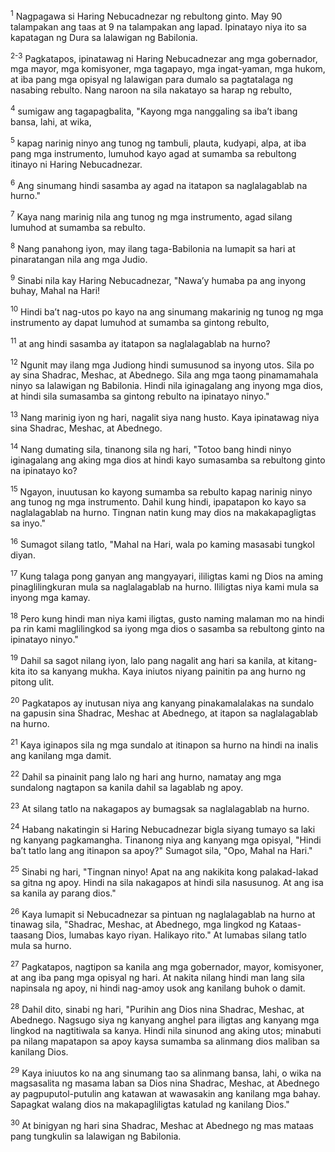 <sup>1</sup>
Nagpagawa si Haring Nebucadnezar ng rebultong ginto. May 90 talampakan ang taas at 9 na talampakan ang lapad. Ipinatayo niya ito sa kapatagan ng Dura sa lalawigan ng Babilonia.

<sup>2-3</sup>
Pagkatapos, ipinatawag ni Haring Nebucadnezar ang mga gobernador, mga mayor, mga komisyoner, mga tagapayo, mga ingat-yaman, mga hukom, at iba pang mga opisyal ng lalawigan para dumalo sa pagtatalaga ng nasabing rebulto. Nang naroon na sila nakatayo sa harap ng rebulto, 

<sup>4</sup>
sumigaw ang tagapagbalita, "Kayong mga nanggaling sa ibaʼt ibang bansa, lahi, at wika, 

<sup>5</sup>
kapag narinig ninyo ang tunog ng tambuli, plauta, kudyapi, alpa, at iba pang mga instrumento, lumuhod kayo agad at sumamba sa rebultong itinayo ni Haring Nebucadnezar. 

<sup>6</sup>
Ang sinumang hindi sasamba ay agad na itatapon sa naglalagablab na hurno." 

<sup>7</sup>
Kaya nang marinig nila ang tunog ng mga instrumento, agad silang lumuhod at sumamba sa rebulto. 

<sup>8</sup>
Nang panahong iyon, may ilang taga-Babilonia na lumapit sa hari at pinaratangan nila ang mga Judio. 

<sup>9</sup>
Sinabi nila kay Haring Nebucadnezar, "Nawaʼy humaba pa ang inyong buhay, Mahal na Hari! 

<sup>10</sup>
Hindi baʼt nag-utos po kayo na ang sinumang makarinig ng tunog ng mga instrumento ay dapat lumuhod at sumamba sa gintong rebulto, 

<sup>11</sup>
at ang hindi sasamba ay itatapon sa naglalagablab na hurno? 

<sup>12</sup>
Ngunit may ilang mga Judiong hindi sumusunod sa inyong utos. Sila po ay sina Shadrac, Meshac, at Abednego. Sila ang mga taong pinamamahala ninyo sa lalawigan ng Babilonia. Hindi nila iginagalang ang inyong mga dios, at hindi sila sumasamba sa gintong rebulto na ipinatayo ninyo." 

<sup>13</sup>
Nang marinig iyon ng hari, nagalit siya nang husto. Kaya ipinatawag niya sina Shadrac, Meshac, at Abednego. 

<sup>14</sup>
Nang dumating sila, tinanong sila ng hari, "Totoo bang hindi ninyo iginagalang ang aking mga dios at hindi kayo sumasamba sa rebultong ginto na ipinatayo ko? 

<sup>15</sup>
Ngayon, inuutusan ko kayong sumamba sa rebulto kapag narinig ninyo ang tunog ng mga instrumento. Dahil kung hindi, ipapatapon ko kayo sa naglalagablab na hurno. Tingnan natin kung may dios na makakapagligtas sa inyo." 

<sup>16</sup>
Sumagot silang tatlo, "Mahal na Hari, wala po kaming masasabi tungkol diyan. 

<sup>17</sup>
Kung talaga pong ganyan ang mangyayari, ililigtas kami ng Dios na aming pinaglilingkuran mula sa naglalagablab na hurno. Ililigtas niya kami mula sa inyong mga kamay. 

<sup>18</sup>
Pero kung hindi man niya kami iligtas, gusto naming malaman mo na hindi pa rin kami maglilingkod sa iyong mga dios o sasamba sa rebultong ginto na ipinatayo ninyo." 

<sup>19</sup>
Dahil sa sagot nilang iyon, lalo pang nagalit ang hari sa kanila, at kitang-kita ito sa kanyang mukha. Kaya iniutos niyang painitin pa ang hurno ng pitong ulit. 

<sup>20</sup>
Pagkatapos ay inutusan niya ang kanyang pinakamalalakas na sundalo na gapusin sina Shadrac, Meshac at Abednego, at itapon sa naglalagablab na hurno. 

<sup>21</sup>
Kaya iginapos sila ng mga sundalo at itinapon sa hurno na hindi na inalis ang kanilang mga damit. 

<sup>22</sup>
Dahil sa pinainit pang lalo ng hari ang hurno, namatay ang mga sundalong nagtapon sa kanila dahil sa lagablab ng apoy. 

<sup>23</sup>
At silang tatlo na nakagapos ay bumagsak sa naglalagablab na hurno. 

<sup>24</sup>
Habang nakatingin si Haring Nebucadnezar bigla siyang tumayo sa laki ng kanyang pagkamangha. Tinanong niya ang kanyang mga opisyal, "Hindi baʼt tatlo lang ang itinapon sa apoy?" Sumagot sila, "Opo, Mahal na Hari." 

<sup>25</sup>
Sinabi ng hari, "Tingnan ninyo! Apat na ang nakikita kong palakad-lakad sa gitna ng apoy. Hindi na sila nakagapos at hindi sila nasusunog. At ang isa sa kanila ay parang dios." 

<sup>26</sup>
Kaya lumapit si Nebucadnezar sa pintuan ng naglalagablab na hurno at tinawag sila, "Shadrac, Meshac, at Abednego, mga lingkod ng Kataas-taasang Dios, lumabas kayo riyan. Halikayo rito." At lumabas silang tatlo mula sa hurno. 

<sup>27</sup>
Pagkatapos, nagtipon sa kanila ang mga gobernador, mayor, komisyoner, at ang iba pang mga opisyal ng hari. At nakita nilang hindi man lang sila napinsala ng apoy, ni hindi nag-amoy usok ang kanilang buhok o damit. 

<sup>28</sup>
Dahil dito, sinabi ng hari, "Purihin ang Dios nina Shadrac, Meshac, at Abednego. Nagsugo siya ng kanyang anghel para iligtas ang kanyang mga lingkod na nagtitiwala sa kanya. Hindi nila sinunod ang aking utos; minabuti pa nilang mapatapon sa apoy kaysa sumamba sa alinmang dios maliban sa kanilang Dios. 

<sup>29</sup>
Kaya iniuutos ko na ang sinumang tao sa alinmang bansa, lahi, o wika na magsasalita ng masama laban sa Dios nina Shadrac, Meshac, at Abednego ay pagpuputol-putulin ang katawan at wawasakin ang kanilang mga bahay. Sapagkat walang dios na makapagliligtas katulad ng kanilang Dios." 

<sup>30</sup>
At binigyan ng hari sina Shadrac, Meshac at Abednego ng mas mataas pang tungkulin sa lalawigan ng Babilonia.